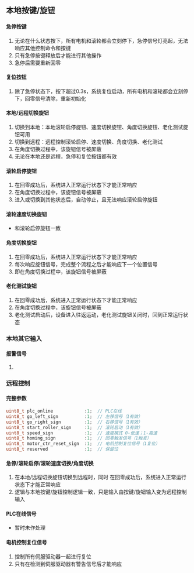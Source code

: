 ## 本地按键/旋钮
#### 急停按键
1. 无论在什么状态按下，所有电机和滚轮都会立刻停下，急停信号灯亮起，无法响应其他控制命令和按键
2. 只有急停按键释放后才能进行其他操作
3. 急停后需要重新回零
#### 复位按钮
1. 除了急停状态下，按下超过0.3s，系统复位启动，所有电机和滚轮都会立刻停下，回零信号清除，重新初始化
#### 本地/远程切换旋钮
1. 切换到本地：本地滚轮启停旋钮、速度切换旋钮、角度切换旋钮、老化测试旋钮可用
2. 切换到远程：远程控制滚轮启停、速度切换、角度切换、老化测试
3. 在角度切换过程中，该旋钮信号被屏蔽
4. 无论在本地还是远程，急停和复位按钮都有效
#### 滚轮启停旋钮
1. 在回零成功后，系统进入正常运行状态下才能正常响应
2. 在角度切换过程中，该旋钮信号被屏蔽
3. 进入或切换到其他状态后，自动停止，且无法响应滚轮启停旋钮
#### 滚轮速度切换旋钮
- 和滚轮启停旋钮一致
#### 角度切换旋钮
1. 在回零成功后，系统进入正常运行状态下才能正常响应
2. 每次响应旋钮信号，完成整个流程之后才能响应下一个位置信号
3. 即在角度切换过程中，该旋钮信号被屏蔽
#### 老化测试旋钮
1. 在回零成功后，系统进入正常运行状态下才能正常响应
2. 在角度切换过程中，该旋钮信号被屏蔽
3. 老化测试启动后，设备进入往返运动，老化测试旋钮关闭时，回到正常运行状态
### 本地其它输入
#### 报警信号
1. 
### 远程控制
#### 完整参数
```c
uint8_t plc_online            :1;  // PLC在线
uint8_t go_left_sign          :1;  // 左移信号（1有效）
uint8_t go_right_sign         :1;  // 右移信号（1有效）
uint8_t start_roller_sign     :1;  // 滚轮启动（1有效）
uint8_t speed_sign            :1;  // 速度模式 0-低速；1-高速
uint8_t homing_sign           :1;  // 回零触发信号（1触发）
uint8_t motor_ctr_reset_sign  :1;  // 电机控制复位信号（1复位）
uint8_t reserved              :1;  // 保留位
```
#### 急停/滚轮启停/滚轮速度切换/角度切换
1. 在本地/远程切换旋钮切换到远程时，同时 在回零成功后，系统进入正常运行状态下才能正常响应
2. 逻辑与本地按键/旋钮控制逻辑一致，只是输入由按键/旋钮输入变为远程控制输入
#### PLC在线信号
- 暂时未作处理
#### 电机控制复位信号
1. 控制所有伺服驱动器一起进行复位
2. 只有在检测到伺服驱动器有警告信号后才能响应
